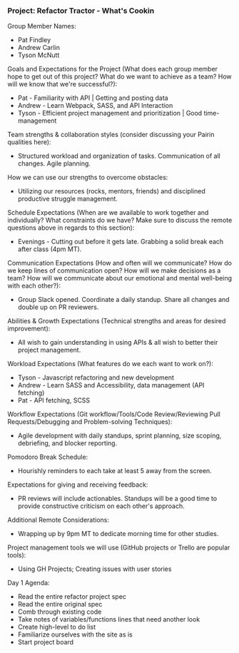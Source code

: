 ### Project: Refactor Tractor - What's Cookin

Group Member Names:
* Pat Findley
* Andrew Carlin 
* Tyson McNutt

Goals and Expectations for the Project (What does each group member hope to get out of this project? What do we want to achieve as a team? How will we know that we're successful?):
 * Pat - Familiarity with API | Getting and posting data
 * Andrew - Learn Webpack, SASS, and API Interaction
 * Tyson - Efficient project management and prioritization | Good time-management
  
Team strengths & collaboration styles (consider discussing your Pairin qualities here):
 * Structured workload and organization of tasks. Communication of all changes. Agile planning.

How we can use our strengths to overcome obstacles:
 * Utilizing our resources (rocks, mentors, friends) and disciplined productive struggle management.
  
Schedule Expectations (When are we available to work together and individually? What constraints do we have? Make sure to discuss the remote questions above in regards to this section):
 * Evenings - Cutting out before it gets late. Grabbing a solid break each after class (4pm MT). 

Communication Expectations (How and often will we communicate? How do we keep lines of communication open? How will we make decisions as a team? How will we communicate about our emotional and mental well-being with each other?):
 * Group Slack opened. Coordinate a daily standup. Share all changes and double up on PR reviewers.
  
Abilities & Growth Expectations (Technical strengths and areas for desired improvement):
 * All wish to gain understanding in using APIs & all wish to better their project management.
  
Workload Expectations (What features do we each want to work on?):
  * Tyson - Javascript refactoring and new development
  * Andrew - Learn SASS and Accessibility, data management (API fetching)
  * Pat - API fetching, SCSS
  
Workflow Expectations (Git workflow/Tools/Code Review/Reviewing Pull Requests/Debugging and Problem-solving Techniques): 
 * Agile development with daily standups, sprint planning, size scoping, debriefing, and blocker reporting.

Pomodoro Break Schedule:
 * Hourishly reminders to each take at least 5 away from the screen.
  
Expectations for giving and receiving feedback:
 * PR reviews will include actionables. Standups will be a good time to provide constructive criticism on each other's approach.
  
Additional Remote Considerations:
 * Wrapping up by 9pm MT to dedicate morning time for other studies.
  
Project management tools we will use (GitHub projects or Trello are popular tools):
 * Using GH Projects; Creating issues with user stories

Day 1 Agenda: 
  * Read the entire refactor project spec 
  * Read the entire original spec 
  * Comb through existing code
  * Take notes of variables/functions lines that need another look
  * Create high-level to do list 
  * Familiarize ourselves with the site as is
  * Start project board
  